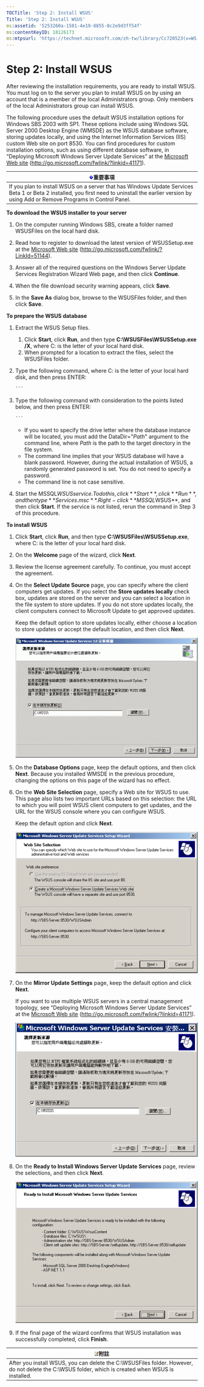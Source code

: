 ```yaml
---
TOCTitle: 'Step 2: Install WSUS'
Title: 'Step 2: Install WSUS'
ms:assetid: '5253260a-1581-4e19-8855-8c2e9d3ff54f'
ms:contentKeyID: 18126173
ms:mtpsurl: 'https://technet.microsoft.com/zh-tw/library/Cc720523(v=WS.10)'
---
```


Step 2: Install WSUS
====================

After reviewing the installation requirements, you are ready to install WSUS. You must log on to the server you plan to install WSUS on by using an account that is a member of the local Administrators group. Only members of the local Administrators group can install WSUS.

The following procedure uses the default WSUS installation options for Windows SBS 2003 with SP1. These options include using Windows SQL Server 2000 Desktop Engine (WMSDE) as the WSUS database software, storing updates locally, and using the Internet Information Services (IIS) custom Web site on port 8530. You can find procedures for custom installation options, such as using different database software, in “Deploying Microsoft Windows Server Update Services” at the [Microsoft Web site](http://go.microsoft.com/fwlink/?linkid=41171) (http://go.microsoft.com/fwlink/?linkid=41171).

| ![](images/Cc720523.Important(WS.10).gif)重要事項                                                                                                                         |
|--------------------------------------------------------------------------------------------------------------------------------------------------------------------------------------------------------|
| If you plan to install WSUS on a server that has Windows Update Services Beta 1 or Beta 2 installed, you first need to uninstall the earlier version by using Add or Remove Programs in Control Panel. |

**To download the WSUS installer to your server**
1.  On the computer running Windows SBS, create a folder named WSUSFiles on the local hard disk.

2.  Read how to register to download the latest version of WSUSSetup.exe at the [Microsoft Web site](http://go.microsoft.com/fwlink/?linkid=51144) (http://go.microsoft.com/fwlink/?LinkId=51144).

3.  Answer all of the required questions on the Windows Server Update Services Registration Wizard Web page, and then click **Continue**.

4.  When the file download security warning appears, click **Save**.

5.  In the **Save As** dialog box, browse to the WSUSFiles folder, and then click **Save**.

**To prepare the WSUS database**
1.  Extract the WSUS Setup files.

    1.  Click **Start**, click **Run**, and then type **C:\\WSUSFiles\\WSUSSetup.exe /X**, where C: is the letter of your local hard disk.
    2.  When prompted for a location to extract the files, select the WSUSFiles folder.

2.  Type the following command, where C: is the letter of your local hard disk, and then press ENTER:

    
        ```
3.  Type the following command with consideration to the points listed below, and then press ENTER:

    
        ```
    -   If you want to specify the drive letter where the database instance will be located, you must add the DataDir="*Path*" argument to the command line, where *Path* is the path to the target directory in the file system.
    -   The command line implies that your WSUS database will have a blank password. However, during the actual installation of WSUS, a randomly generated password is set. You do not need to specify a password.
    -   The command line is not case sensitive.

4.  Start the MSSQL$WSUS service. To do this, click **Start**, click **Run**, and then type **Services.msc**. Right-click **MSSQL$WSUS**, and then click **Start**. If the service is not listed, rerun the command in Step 3 of this procedure.

**To install WSUS**
1.  Click **Start**, click **Run**, and then type **C:\\WSUSFiles\\WSUSSetup.exe**, where C: is the letter of your local hard disk.

2.  On the **Welcome** page of the wizard, click **Next**.

3.  Review the license agreement carefully. To continue, you must accept the agreement.

4.  On the **Select Update Source** page, you can specify where the client computers get updates. If you select the **Store updates locally** check box, updates are stored on the server and you can select a location in the file system to store updates. If you do not store updates locally, the client computers connect to Microsoft Update to get approved updates.

    Keep the default option to store updates locally, either choose a location to store updates or accept the default location, and then click **Next**.

    ![](images/Cc720523.fa6ac6a6-6814-4b7e-96e8-e08af5e534b8(WS.10).gif)

5.  On the **Database Options** page, keep the default options, and then click **Next**. Because you installed WMSDE in the previous procedure, changing the options on this page of the wizard has no effect.

6.  On the **Web Site Selection** page, specify a Web site for WSUS to use. This page also lists two important URLs based on this selection: the URL to which you will point WSUS client computers to get updates, and the URL for the WSUS console where you can configure WSUS.

    Keep the default option and click **Next**.

    ![](images/Cc720523.4e8e358c-e930-46c3-89a1-eb5389a6ac13(WS.10).gif)

7.  On the **Mirror Update Settings** page, keep the default option and click **Next**.

    If you want to use multiple WSUS servers in a central management topology, see “Deploying Microsoft Windows Server Update Services” at the [Microsoft Web site](http://go.microsoft.com/fwlink/?linkid=41171) (http://go.microsoft.com/fwlink/?linkid=41171).

    ![](images/Cc720523.f26e09d5-983c-418d-8511-8960850403ef(WS.10).gif)

8.  On the **Ready to Install Windows Server Update Services** page, review the selections, and then click **Next**.

    ![](images/Cc720523.e53b6fed-24a8-49e6-8d3a-d8ebe562720c(WS.10).gif)

9.  If the final page of the wizard confirms that WSUS installation was successfully completed, click **Finish**.

| ![](images/Cc720523.note(WS.10).gif)附註                                                                                 |
|-------------------------------------------------------------------------------------------------------------------------------------------------------|
| After you install WSUS, you can delete the C:\\WSUSFiles folder. However, do not delete the C:\\WSUS folder, which is created when WSUS is installed. |
